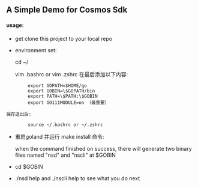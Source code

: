 ## A Simple Demo for Cosmos Sdk

#### usage:

* get clone this project to your local repo 

* environment set:

    cd ~/

    vim .bashrc or vim .zshrc 在最后添加以下内容:

```$shell
        export GOPATH=$HOME/go
        export GOBIN=\$GOPATH/bin
        export PATH=\$PATH:\$GOBIN 
        export GO111MODULE=on （最重要）
```     
 
    保存退出后:
  
            source ~/.bashrc or ~/.zshrc



* 重启goland 并运行 make install 命令:
 
    when the command finished on success, there will generate two binary 
    files named "nsd" and "nscli" at $GOBIN 
    
* cd $GOBIN
* ./nsd help and ./nscli help to see what you do next

